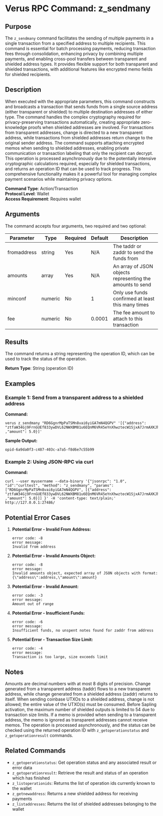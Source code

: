 # Verus RPC Command: z_sendmany

## Purpose
The `z_sendmany` command facilitates the sending of multiple payments in a single transaction from a specified address to multiple recipients. This command is essential for batch processing payments, reducing transaction fees through consolidation, enhancing privacy by combining multiple payments, and enabling cross-pool transfers between transparent and shielded address types. It provides flexible support for both transparent and shielded transactions, with additional features like encrypted memo fields for shielded recipients.

## Description
When executed with the appropriate parameters, this command constructs and broadcasts a transaction that sends funds from a single source address (either transparent or shielded) to multiple destination addresses of either type. The command handles the complex cryptography required for privacy-preserving transactions automatically, creating appropriate zero-knowledge proofs when shielded addresses are involved. For transactions from transparent addresses, change is directed to a new transparent address, while transactions from shielded addresses return change to the original sender address. The command supports attaching encrypted memos when sending to shielded addresses, enabling private communication or transaction labeling that only the recipient can decrypt. This operation is processed asynchronously due to the potentially intensive cryptographic calculations required, especially for shielded transactions, and returns an operation ID that can be used to track progress. This comprehensive functionality makes it a powerful tool for managing complex payment scenarios while maintaining privacy options.

**Command Type**: Action/Transaction  
**Protocol Level**: Wallet  
**Access Requirement**: Requires wallet

## Arguments
The command accepts four arguments, two required and two optional:

| Parameter | Type | Required | Default | Description |
|-----------|------|----------|---------|-------------|
| fromaddress | string | Yes | N/A | The taddr or zaddr to send the funds from |
| amounts | array | Yes | N/A | An array of JSON objects representing the amounts to send |
| minconf | numeric | No | 1 | Only use funds confirmed at least this many times |
| fee | numeric | No | 0.0001 | The fee amount to attach to this transaction |

## Results
The command returns a string representing the operation ID, which can be used to track the status of the operation.

**Return Type**: String (operation ID)

## Examples

### Example 1: Send from a transparent address to a shielded address

**Command:**
```
verus z_sendmany "RD6GgnrMpPaTSMn8vai6yiGA7mN4QGPV" '[{"address": "ztfaW34Gj9FrnGUEf833ywDVL62NWXBM81u6EQnM6VR45eYnXhwztecW1SjxA7JrmAXKJhxhj3vDNEpVCQoSvVoSpmbhtjf" ,"amount": 5.0}]'
```

**Sample Output:**
```
opid-6a9da0f3-c487-403c-a7a5-f8d6e7c55b99
```

### Example 2: Using JSON-RPC via curl

**Command:**
```
curl --user myusername --data-binary '{"jsonrpc": "1.0", "id":"curltest", "method": "z_sendmany", "params": ["RD6GgnrMpPaTSMn8vai6yiGA7mN4QGPV", [{"address": "ztfaW34Gj9FrnGUEf833ywDVL62NWXBM81u6EQnM6VR45eYnXhwztecW1SjxA7JrmAXKJhxhj3vDNEpVCQoSvVoSpmbhtjf" ,"amount": 5.0}]] }' -H 'content-type: text/plain;' http://127.0.0.1:27486/
```

## Potential Error Cases

1. **Potential Error - Invalid From Address:**
   ```
   error code: -8
   error message:
   Invalid from address
   ```

2. **Potential Error - Invalid Amounts Object:**
   ```
   error code: -8
   error message:
   Invalid amounts object, expected array of JSON objects with format: {\"address\":address,\"amount\":amount}
   ```

3. **Potential Error - Invalid Amount:**
   ```
   error code: -3
   error message:
   Amount out of range
   ```

4. **Potential Error - Insufficient Funds:**
   ```
   error code: -6
   error message:
   Insufficient funds, no unspent notes found for zaddr from address
   ```

5. **Potential Error - Transaction Size Limit:**
   ```
   error code: -4
   error message:
   Transaction is too large, size exceeds limit
   ```

## Notes
Amounts are decimal numbers with at most 8 digits of precision. Change generated from a transparent address (taddr) flows to a new transparent address, while change generated from a shielded address (zaddr) returns to itself. When sending coinbase UTXOs to a shielded address, change is not allowed; the entire value of the UTXO(s) must be consumed. Before Sapling activation, the maximum number of shielded outputs is limited to 54 due to transaction size limits. If a memo is provided when sending to a transparent address, the memo is ignored as transparent addresses cannot receive memos. The operation is processed asynchronously, and the status can be checked using the returned operation ID with `z_getoperationstatus` and `z_getoperationresult` commands.

## Related Commands
- `z_getoperationstatus`: Get operation status and any associated result or error data
- `z_getoperationresult`: Retrieve the result and status of an operation which has finished
- `z_listoperationids`: Returns the list of operation ids currently known to the wallet
- `z_getnewaddress`: Returns a new shielded address for receiving payments
- `z_listaddresses`: Returns the list of shielded addresses belonging to the wallet